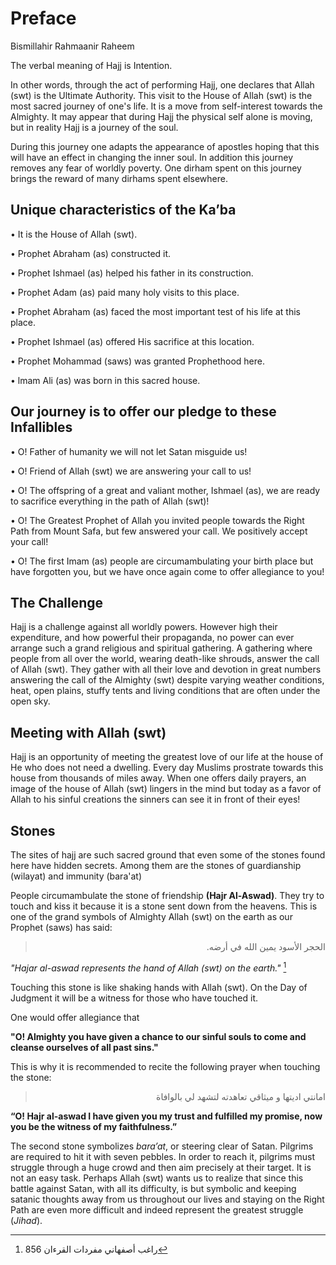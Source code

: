 Preface
=======

Bismillahir Rahmaanir Raheem

The verbal meaning of Hajj is Intention.

In other words, through the act of performing Hajj, one declares that
Allah (swt) is the Ultimate Authority. This visit to the House of Allah
(swt) is the most sacred journey of one's life. It is a move from
self-interest towards the Almighty. It may appear that during Hajj the
physical self alone is moving, but in reality Hajj is a journey of the
soul.

During this journey one adapts the appearance of apostles hoping that
this will have an effect in changing the inner soul. In addition this
journey removes any fear of worldly poverty. One dirham spent on this
journey brings the reward of many dirhams spent elsewhere.

Unique characteristics of the Ka’ba
-----------------------------------

• It is the House of Allah (swt).

• Prophet Abraham (as) constructed it.

• Prophet Ishmael (as) helped his father in its construction.

• Prophet Adam (as) paid many holy visits to this place.

• Prophet Abraham (as) faced the most important test of his life at this
place.

• Prophet Ishmael (as) offered His sacrifice at this location.

• Prophet Mohammad (saws) was granted Prophethood here.

• lmam Ali (as) was born in this sacred house.

Our journey is to offer our pledge to these Infallibles
-------------------------------------------------------

• O! Father of humanity we will not let Satan misguide us!

• O! Friend of Allah (swt) we are answering your call to us!

• O! The offspring of a great and valiant mother, Ishmael (as), we are
ready to sacrifice everything in the path of Allah (swt)!

• O! The Greatest Prophet of Allah you invited people towards the Right
Path from Mount Safa, but few answered your call. We positively accept
your call!

• O! The first Imam (as) people are circumambulating your birth place
but have forgotten you, but we have once again come to offer allegiance
to you!

The Challenge
-------------

Hajj is a challenge against all worldly powers. However high their
expenditure, and how powerful their propaganda, no power can ever
arrange such a grand religious and spiritual gathering. A gathering
where people from all over the world, wearing death-like shrouds, answer
the call of Allah (swt). They gather with all their love and devotion in
great numbers answering the call of the Almighty (swt) despite varying
weather conditions, heat, open plains, stuffy tents and living
conditions that are often under the open sky.

Meeting with Allah (swt)
------------------------

Hajj is an opportunity of meeting the greatest love of our life at the
house of He who does not need a dwelling. Every day Muslims prostrate
towards this house from thousands of miles away. When one offers daily
prayers, an image of the house of Allah (swt) lingers in the mind but
today as a favor of Allah to his sinful creations the sinners can see it
in front of their eyes!

Stones
------

The sites of hajj are such sacred ground that even some of the stones
found here have hidden secrets. Among them are the stones of
guardianship (wilayat) and immunity (bara'at)

People circumambulate the stone of friendship **(**Hajr Al-Aswad**)**.
They try to touch and kiss it because it is a stone sent down from the
heavens. This is one of the grand symbols of Almighty Allah (swt) on the
earth as our Prophet (saws) has said:

<blockquote dir="rtl">
  <p>
الحجر الأسود يمين الله في أرضه.
  </p>
</blockquote>

*"Hajar al-aswad represents the hand of Allah (swt)* *on the* *earth."*
[^1]

Touching this stone is like shaking hands with Allah (swt). On the Day
of Judgment it will be a witness for those who have touched it.

One would offer allegiance that

**"O! Almighty you have given a chance to our sinful souls to come and
cleanse ourselves of all past sins."**

This is why it is recommended to recite the following prayer when
touching the stone:

<blockquote dir="rtl">
  <p>
امانتي اديتها و ميثاقي تعاهدته لتشهد لي بالوافاة
  </p>
</blockquote>

**“O! Hajr al-aswad I have given you my trust and fulfilled my promise,
now you be the witness of my faithfulness.”**

The second stone symbolizes *bara’at*, or steering clear of Satan.
Pilgrims are required to hit it with seven pebbles. In order to reach
it, pilgrims must struggle through a huge crowd and then aim precisely
at their target. It is not an easy task. Perhaps Allah (swt) wants us to
realize that since this battle against Satan, with all its difficulty,
is but symbolic and keeping satanic thoughts away from us throughout our
lives and staying on the Right Path are even more difficult and indeed
represent the greatest struggle (*Jihad*).

[^1]: راغب أصفهاني مفردات القرءان 856


